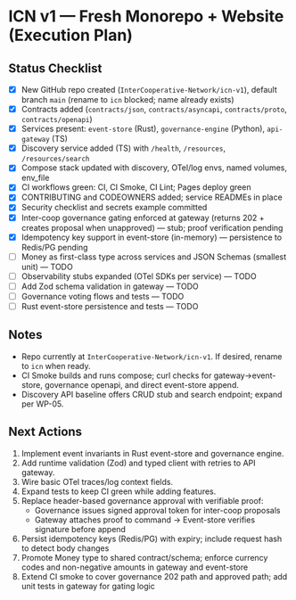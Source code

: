 # ICN v1 — Fresh Monorepo + Website (Execution Plan)

## Status Checklist
- [x] New GitHub repo created (`InterCooperative-Network/icn-v1`), default branch `main` (rename to `icn` blocked; name already exists)
- [x] Contracts added (`contracts/json`, `contracts/asyncapi`, `contracts/proto`, `contracts/openapi`)
- [x] Services present: `event-store` (Rust), `governance-engine` (Python), `api-gateway` (TS)
- [x] Discovery service added (TS) with `/health`, `/resources`, `/resources/search`
- [x] Compose stack updated with discovery, OTel/log envs, named volumes, env_file
- [x] CI workflows green: CI, CI Smoke, CI Lint; Pages deploy green
- [x] CONTRIBUTING and CODEOWNERS added; service READMEs in place
- [x] Security checklist and secrets example committed
- [x] Inter-coop governance gating enforced at gateway (returns 202 + creates proposal when unapproved) — stub; proof verification pending
- [x] Idempotency key support in event-store (in-memory) — persistence to Redis/PG pending
- [ ] Money as first-class type across services and JSON Schemas (smallest unit) — TODO
- [ ] Observability stubs expanded (OTel SDKs per service) — TODO
- [ ] Add Zod schema validation in gateway — TODO
- [ ] Governance voting flows and tests — TODO
- [ ] Rust event-store persistence and tests — TODO

## Notes
- Repo currently at `InterCooperative-Network/icn-v1`. If desired, rename to `icn` when ready.
- CI Smoke builds and runs compose; curl checks for gateway->event-store, governance openapi, and direct event-store append.
- Discovery API baseline offers CRUD stub and search endpoint; expand per WP-05.

## Next Actions
1. Implement event invariants in Rust event-store and governance engine.
2. Add runtime validation (Zod) and typed client with retries to API gateway.
3. Wire basic OTel traces/log context fields.
4. Expand tests to keep CI green while adding features.
5. Replace header-based governance approval with verifiable proof:
   - Governance issues signed approval token for inter-coop proposals
   - Gateway attaches proof to command → Event-store verifies signature before append
6. Persist idempotency keys (Redis/PG) with expiry; include request hash to detect body changes
7. Promote Money type to shared contract/schema; enforce currency codes and non-negative amounts in gateway and event-store
8. Extend CI smoke to cover governance 202 path and approved path; add unit tests in gateway for gating logic
